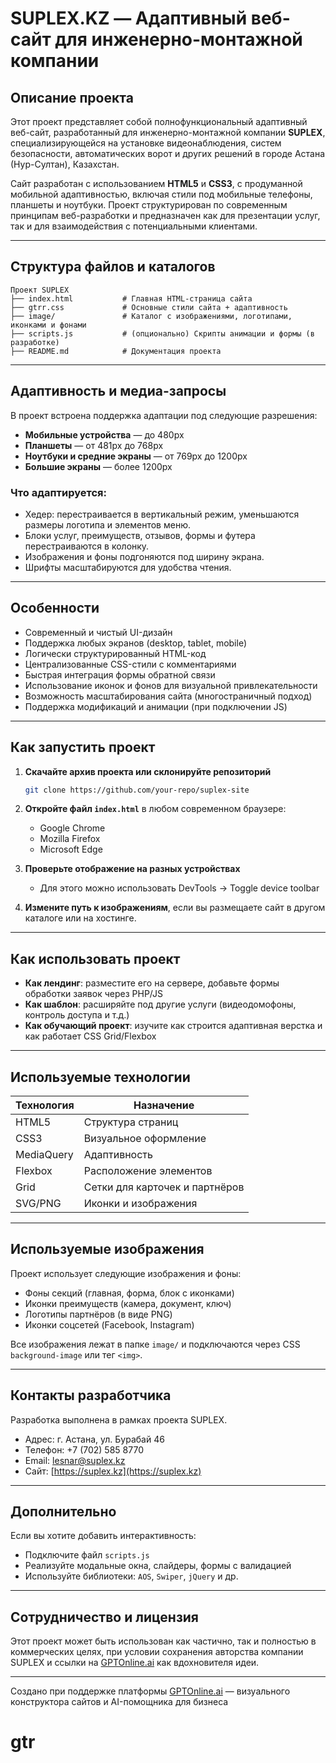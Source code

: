 # SUPLEX.KZ — Адаптивный веб-сайт для инженерно-монтажной компании

##  Описание проекта

Этот проект представляет собой полнофункциональный адаптивный веб-сайт, разработанный для инженерно-монтажной компании **SUPLEX**, специализирующейся на установке видеонаблюдения, систем безопасности, автоматических ворот и других решений в городе Астана (Нур-Султан), Казахстан.

Сайт разработан с использованием **HTML5** и **CSS3**, с продуманной мобильной адаптивностью, включая стили под мобильные телефоны, планшеты и ноутбуки. Проект структурирован по современным принципам веб-разработки и предназначен как для презентации услуг, так и для взаимодействия с потенциальными клиентами.

---

## Структура файлов и каталогов

```
Проект SUPLEX
├── index.html           # Главная HTML-страница сайта
├── gtrr.css             # Основные стили сайта + адаптивность
├── image/               # Каталог с изображениями, логотипами, иконками и фонами
├── scripts.js           # (опционально) Скрипты анимации и формы (в разработке)
├── README.md            # Документация проекта
```

---

##  Адаптивность и медиа-запросы

В проект встроена поддержка адаптации под следующие разрешения:

- **Мобильные устройства** — до 480px
- **Планшеты** — от 481px до 768px
- **Ноутбуки и средние экраны** — от 769px до 1200px
- **Большие экраны** — более 1200px

### Что адаптируется:
- Хедер: перестраивается в вертикальный режим, уменьшаются размеры логотипа и элементов меню.
- Блоки услуг, преимуществ, отзывов, формы и футера перестраиваются в колонку.
- Изображения и фоны подгоняются под ширину экрана.
- Шрифты масштабируются для удобства чтения.

---

##  Особенности

-  Современный и чистый UI-дизайн
-  Поддержка любых экранов (desktop, tablet, mobile)
-  Логически структурированный HTML-код
-  Централизованные CSS-стили с комментариями
-  Быстрая интеграция формы обратной связи
-  Использование иконок и фонов для визуальной привлекательности
-  Возможность масштабирования сайта (многостраничный подход)
-  Поддержка модификаций и анимации (при подключении JS)

---

##  Как запустить проект

1. **Скачайте архив проекта или склонируйте репозиторий**
   ```bash
   git clone https://github.com/your-repo/suplex-site
   ```

2. **Откройте файл `index.html`** в любом современном браузере:
   - Google Chrome
   - Mozilla Firefox
   - Microsoft Edge

3. **Проверьте отображение на разных устройствах**
   - Для этого можно использовать DevTools → Toggle device toolbar

4. **Измените путь к изображениям**, если вы размещаете сайт в другом каталоге или на хостинге.

---

##  Как использовать проект

- **Как лендинг**: разместите его на сервере, добавьте формы обработки заявок через PHP/JS
- **Как шаблон**: расширяйте под другие услуги (видеодомофоны, контроль доступа и т.д.)
- **Как обучающий проект**: изучите как строится адаптивная верстка и как работает CSS Grid/Flexbox

---

##  Используемые технологии

| Технология | Назначение                  |
|------------|-----------------------------|
| HTML5      | Структура страниц           |
| CSS3       | Визуальное оформление       |
| MediaQuery | Адаптивность                |
| Flexbox    | Расположение элементов      |
| Grid       | Сетки для карточек и партнёров |
| SVG/PNG    | Иконки и изображения        |

---

##  Используемые изображения

Проект использует следующие изображения и фоны:
- Фоны секций (главная, форма, блок с иконками)
- Иконки преимуществ (камера, документ, ключ)
- Логотипы партнёров (в виде PNG)
- Иконки соцсетей (Facebook, Instagram)

Все изображения лежат в папке `image/` и подключаются через CSS `background-image` или тег `<img>`.

---

##  Контакты разработчика

Разработка выполнена в рамках проекта SUPLEX.

-  Адрес: г. Астана, ул. Бурабай 46
- Телефон: +7 (702) 585 8770
-  Email: lesnar@suplex.kz
-  Сайт: [https://suplex.kz](https://suplex.kz)

---

##  Дополнительно

Если вы хотите добавить интерактивность:
- Подключите файл `scripts.js`
- Реализуйте модальные окна, слайдеры, формы с валидацией
- Используйте библиотеки: `AOS`, `Swiper`, `jQuery` и др.

---

##  Сотрудничество и лицензия

Этот проект может быть использован как частично, так и полностью в коммерческих целях, при условии сохранения авторства компании SUPLEX и ссылки на [GPTOnline.ai](https://gptonline.ai/) как вдохновителя идеи.

---

Создано при поддержке платформы [GPTOnline.ai](https://gptonline.ai/) — визуального конструктора сайтов и AI-помощника для бизнеса 

# gtr
